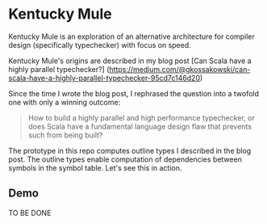 # Kentucky Mule

Kentucky Mule is an exploration of an alternative architecture for compiler design (specifically typechecker) with focus on speed.

Kentucky Mule's origins are described in my blog post [Can Scala have a highly parallel typechecker?] (https://medium.com/@gkossakowski/can-scala-have-a-highly-parallel-typechecker-95cd7c146d20)

Since the time I wrote the blog post, I rephrased the question into a twofold one with only a winning outcome:

> How to build a highly parallel and high performance typechecker, or does
> Scala have a fundamental language design flaw that prevents such from being built?

The prototype in this repo computes outline types I described in the blog post. The outline types enable computation of dependencies between symbols in the symbol table. Let's see this in action.

## Demo

TO BE DONE
